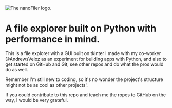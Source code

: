![The nanoFiler logo.](https://github.com/SaturniNovaDev/nanoFiler-on-py/blob/main/python/src/media/icon.png)
# A file explorer built on Python with performance in mind.
This is a file explorer with a GUI built on tkinter I made with my co-worker @AndrewsVeloz as an experiment for building apps 
with Python, and also to get started on GitHub and Git, see other repos and do what the pros 
would do as well.

Remember I'm still new to coding, so it's no wonder the project's structure might not be as 
cool as other projects'.

If you could contribute to this repo and teach me the ropes to GitHub on the way, I would be 
very grateful.

